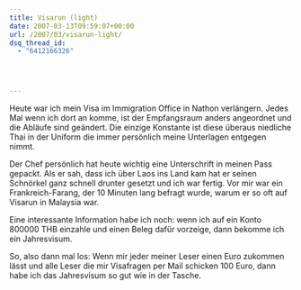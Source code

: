 ```yaml
---
title: Visarun (light)
date: 2007-03-13T09:59:07+00:00
url: /2007/03/visarun-light/
dsq_thread_id:
  - "6412166326"




---
```

Heute war ich mein Visa im Immigration Office in Nathon verlängern. Jedes Mal wenn ich dort an komme, ist der Empfangsraum anders angeordnet und die Abläufe sind geändert. Die einzige Konstante ist diese überaus niedliche Thai in der Uniform die immer persönlich meine Unterlagen entgegen nimmt.

Der Chef persönlich hat heute wichtig eine Unterschrift in meinen Pass gepackt. Als er sah, dass ich über Laos ins Land kam hat er seinen Schnörkel ganz schnell drunter gesetzt und ich war fertig. Vor mir war ein Frankreich-Farang, der 10 Minuten lang befragt wurde, warum er so oft auf Visarun in Malaysia war.

Eine interessante Information habe ich noch: wenn ich auf ein Konto 800000 THB einzahle und einen Beleg dafür vorzeige, dann bekomme ich ein Jahresvisum.

So, also dann mal los: Wenn mir jeder meiner Leser einen Euro zukommen lässt und alle Leser die mir Visafragen per Mail schicken 100 Euro, dann habe ich das Jahresvisum so gut wie in der Tasche.
